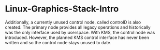 # Linux-Graphics-Stack-Intro

Additionally, a currently unused control node, called controlD<num> is also created. The primary node provides all legacy operations and historically was the only interface used by userspace. With KMS, the control node was introduced. However, the planned KMS control interface has never been written and so the control node stays unused to date.